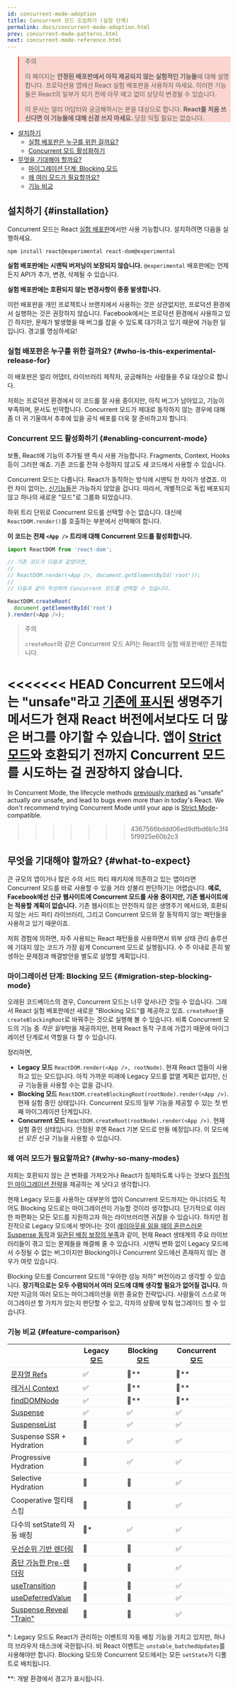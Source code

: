 ```yaml
---
id: concurrent-mode-adoption
title: Concurrent 모드 도입하기 (실험 단계)
permalink: docs/concurrent-mode-adoption.html
prev: concurrent-mode-patterns.html
next: concurrent-mode-reference.html
---
```


<style>
.scary > blockquote {
  background-color: rgba(237, 51, 21, 0.2);
  border-left-color: #ed3315;
}
</style>

<div class="scary">

>주의
>
>이 페이지는 **안정된 배포판에서 아직 제공되지 않는 실험적인 기능들**에 대해 설명합니다. 프로덕션용 앱에선 React 실험 배포판을 사용하지 마세요. 이러한 기능들은 React의 일부가 되기 전에 아무 예고 없이 상당히 변경될 수 있습니다.
>
>이 문서는 얼리 어답터와 궁금해하시는 분을 대상으로 합니다. **React를 처음 쓰신다면 이 기능들에 대해 신경 쓰지 마세요.** 당장 익힐 필요는 없습니다.

</div>

- [설치하기](#installation)
  - [실험 배포판은 누구를 위한 걸까요?](#who-is-this-experimental-release-for)
  - [Concurrent 모드 활성화하기](#enabling-concurrent-mode)
- [무엇을 기대해야 할까요?](#what-to-expect)
  - [마이그레이션 단계: Blocking 모드](#migration-step-blocking-mode)
  - [왜 여러 모드가 필요할까요?](#why-so-many-modes)
  - [기능 비교](#feature-comparison)

## 설치하기 {#installation}

Concurrent 모드는 React [실험 배포판](/blog/2019/10/22/react-release-channels.html#experimental-channel)에서만 사용 가능합니다. 설치하려면 다음을 실행하세요.

```
npm install react@experimental react-dom@experimental
```

**실험 배포판에는 시맨틱 버저닝이 보장되지 않습니다.**
`@experimental` 배포판에는 언제든지 API가 추가, 변경, 삭제될 수 있습니다.

**실험 배포판에는 호환되지 않는 변경사항이 종종 발생합니다.**

이런 배포판을 개인 프로젝트나 브랜치에서 사용하는 것은 상관없지만, 프로덕션 환경에서 실행하는 것은 권장하지 않습니다. Facebook에서는 프로덕션 환경에서 사용하고 있긴 하지만, 문제가 발생했을 때 버그를 잡을 수 있도록 대기하고 있기 때문에 가능한 일입니다. 경고를 명심하세요!

### 실험 배포판은 누구를 위한 걸까요? {#who-is-this-experimental-release-for}

이 배포판은 얼리 어댑터, 라이브러리 제작자, 궁금해하는 사람들을 주요 대상으로 합니다.

저희는 프로덕션 환경에서 이 코드를 잘 사용 중이지만, 아직 버그가 남아있고, 기능이 부족하며, 문서도 빈약합니다. Concurrent 모드가 제대로 동작하지 않는 경우에 대해 좀 더 귀 기울여서 추후에 있을 공식 배포를 더욱 잘 준비하고자 합니다.

### Concurrent 모드 활성화하기 {#enabling-concurrent-mode}

보통, React에 기능이 추가될 땐 즉시 사용 가능합니다. Fragments, Context, Hooks 등이 그러한 예죠. 기존 코드를 전혀 수정하지 않고도 새 코드에서 사용할 수 있습니다.

Concurrent 모드는 다릅니다. React가 동작하는 방식에 시맨틱 한 차이가 생겼죠. 이런 차이 없이는, [신기능들](/docs/concurrent-mode-patterns.html)은 가능하지 않았을 겁니다. 따라서, 개별적으로 독립 배포되지 않고 하나의 새로운 "모드"로 그룹화 되었습니다.

하위 트리 단위로 Concurrent 모드를 선택할 수는 없습니다. 대신에 `ReactDOM.render()`를 호출하는 부분에서 선택해야 합니다.

**이 코드는 전체 `<App />` 트리에 대해 Concurrent 모드를 활성화합니다.**

```js
import ReactDOM from 'react-dom';

// 기존 코드가 다음과 같았다면,
//
// ReactDOM.render(<App />, document.getElementById('root'));
//
// 다음과 같이 작성하여 Concurrent 모드를 선택할 수 있습니다.

ReactDOM.createRoot(
  document.getElementById('root')
).render(<App />);
```

>주의
>
>`createRoot`와 같은 Concurrent 모드 API는 React의 실험 배포판에만 존재합니다.

<<<<<<< HEAD
Concurrent 모드에서는 "unsafe"라고 [기존에 표시된](https://reactjs.org/blog/2018/03/27/update-on-async-rendering.html) 생명주기 메서드가 현재 React 버전에서보다도 더 많은 버그를 야기할 수 있습니다. 앱이 [Strict 모드](https://reactjs.org/docs/strict-mode.html)와 호환되기 전까지 Concurrent 모드를 시도하는 걸 권장하지 않습니다.
=======
In Concurrent Mode, the lifecycle methods [previously marked](/blog/2018/03/27/update-on-async-rendering.html) as "unsafe" actually *are* unsafe, and lead to bugs even more than in today's React. We don't recommend trying Concurrent Mode until your app is [Strict Mode](/docs/strict-mode.html)-compatible.
>>>>>>> 4367566bddd06ed9dfbd6b1c3f45f9925e60b2c3

## 무엇을 기대해야 할까요? {#what-to-expect}

큰 규모의 앱이거나 많은 수의 서드 파티 패키지에 의존하고 있는 앱이라면 Concurrent 모드를 바로 사용할 수 있을 거라 섣불리 판단하기는 어렵습니다. **예로, Facebook에선 신규 웹사이트에 Concurrent 모드를 사용 중이지만, 기존 웹사이트에는 적용할 계획이 없습니다.** 기존 웹사이트는 안전하지 않은 생명주기 메서드와, 호환되지 않는 서드 파티 라이브러리, 그리고 Concurrent 모드와 잘 동작하지 않는 패턴들을 사용하고 있기 때문이죠.

저희 경험에 의하면, 자주 사용되는 React 패턴들을 사용하면서 외부 상태 관리 솔루션에 기대지 않는 코드가 가장 쉽게 Concurrent 모드로 실행됩니다. 수 주 이내로 흔히 발생하는 문제점과 해결방안을 별도로 설명할 계획입니다.

### 마이그레이션 단계: Blocking 모드 {#migration-step-blocking-mode}

오래된 코드베이스의 경우, Concurrent 모드는 너무 앞서나간 것일 수 있습니다. 그래서 React 실험 배포판에선 새로운 "Blocking 모드"를 제공하고 있죠. `createRoot`을 `createBlockingRoot`로 바꿔주는 것으로 실행해 볼 수 있습니다. 비록 Concurrent 모드의 기능 중 *작은 일부*만을 제공하지만, 현재 React 동작 구조에 가깝기 때문에 마이그레이션 단계로서 역할을 다 할 수 있습니다.

정리하면,

* **Legacy 모드** `ReactDOM.render(<App />, rootNode)`. 현재 React 앱들이 사용하고 있는 모드입니다. 아직 가까운 미래에 Legacy 모드를 없앨 계획은 없지만, 신규 기능들을 사용할 수는 없을 겁니다.
* **Blocking 모드** `ReactDOM.createBlockingRoot(rootNode).render(<App />)`. 현재 실험 중인 상태입니다. Concurrent 모드의 일부 기능을 제공할 수 있는 첫 번째 마이그레이션 단계입니다.
* **Concurrent 모드** `ReactDOM.createRoot(rootNode).render(<App />)`. 현재 실험 중인 상태입니다. 안정된 후엔 React 기본 모드로 만들 예정입니다. 이 모드에선 *모든* 신규 기능을 사용할 수 있습니다.

### 왜 여러 모드가 필요할까요? {#why-so-many-modes}

저희는 호환되지 않는 큰 변화를 가져오거나 React가 침체하도록 나두는 것보다 [점진적인 마이그레이션 전략](/docs/faq-versioning.html#commitment-to-stability)을 제공하는 게 낫다고 생각합니다.

현재 Legacy 모드를 사용하는 대부분의 앱이 Concurrent 모드까지는 아니더라도 적어도 Blocking 모드로는 마이그레이션이 가능할 것이라 생각합니다. 단기적으로 이러한 파편화는 모든 모드를 지원하고자 하는 라이브러리엔 귀찮을 수 있습니다. 하지만 점진적으로 Legacy 모드에서 벗어나는 것이 [레이아웃을 읽을 때의 혼란스러운 Suspense 동작](https://github.com/facebook/react/issues/14536)과 [일관된 배칭 보장의 부족](https://github.com/facebook/react/issues/15080)과 같이, 현재 React 생태계의 주요 라이브러리들이 겪고 있는 문제들을 해결해 줄 수 있습니다. 시맨틱 변화 없이 Legacy 모드에서 수정될 수 없는 버그이지만 Blocking이나 Concurrent 모드에선 존재하지 않는 경우가 여럿 있습니다.

Blocking 모드를 Concurrent 모드의 "우아한 성능 저하" 버전이라고 생각할 수 있습니다. **장기적으로는 모두 수렴되어서 여러 모드에 대해 생각할 필요가 없어질 겁니다.** 하지만 지금의 여러 모드는 마이그레이션을 위한 중요한 전략입니다. 사람들이 스스로 마이그레이션 할 가치가 있는지 판단할 수 있고, 각자의 상황에 맞춰 업그레이드 할 수 있습니다.

### 기능 비교 {#feature-comparison}

<style>
  #feature-table table { border-collapse: collapse; }
  #feature-table th { padding-right: 30px; }
  #feature-table tr { border-bottom: 1px solid #eee; }
</style>

<div id="feature-table">

|   |Legacy 모드  |Blocking 모드  |Concurrent 모드  |
|---  |---  |---  |---  |
|[문자열 Refs](/docs/refs-and-the-dom.html#legacy-api-string-refs)  |✅  |🚫**  |🚫**  |
|[레거시 Context](/docs/legacy-context.html) |✅  |🚫**  |🚫**  |
|[findDOMNode](/docs/strict-mode.html#warning-about-deprecated-finddomnode-usage)  |✅  |🚫**  |🚫**  |
|[Suspense](/docs/concurrent-mode-suspense.html#what-is-suspense-exactly) |✅  |✅  |✅  |
|[SuspenseList](/docs/concurrent-mode-patterns.html#suspenselist) |🚫  |✅  |✅  |
|Suspense SSR + Hydration |🚫  |✅  |✅  |
|Progressive Hydration  |🚫  |✅  |✅  |
|Selective Hydration  |🚫  |🚫  |✅  |
|Cooperative 멀티태스킹 |🚫  |🚫  |✅  |
|다수의 setState의 자동 배칭     |🚫* |✅  |✅  |
|[우선순위 기반 렌더링](/docs/concurrent-mode-patterns.html#splitting-high-and-low-priority-state) |🚫  |🚫  |✅  |
|[중단 가능한 Pre-렌더링](/docs/concurrent-mode-intro.html#interruptible-rendering) |🚫  |🚫  |✅  |
|[useTransition](/docs/concurrent-mode-patterns.html#transitions)  |🚫  |🚫  |✅  |
|[useDeferredValue](/docs/concurrent-mode-patterns.html#deferring-a-value) |🚫  |🚫  |✅  |
|[Suspense Reveal "Train"](/docs/concurrent-mode-patterns.html#suspense-reveal-train)  |🚫  |🚫  |✅  |

</div>

\*: Legacy 모드도 React가 관리하는 이벤트의 자동 배칭 기능을 가지고 있지만, 하나의 브라우저 태스크에 국한됩니다. 비 React 이벤트는 `unstable_batchedUpdates`를 사용해야만 합니다. Blocking 모드와 Concurrent 모드에서는 모든 `setState`가 디폴트로 배치됩니다.

\*\*: 개발 환경에서 경고가 표시됩니다.
